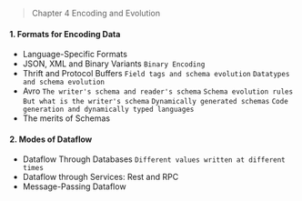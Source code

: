 > Chapter 4 Encoding and Evolution

#### 1. Formats for Encoding Data 
* Language-Specific Formats
* JSON, XML and Binary Variants
`Binary Encoding`
* Thrift and Protocol Buffers
`Field tags and schema evolution` `Datatypes and schema evolution`
* Avro
`The writer's schema and reader's schema` `Schema evolution rules` `But what is the writer's schema` `Dynamically generated schemas` `Code generation and dynamically typed languages`
* The merits of Schemas
#### 2. Modes of Dataflow
* Dataflow Through Databases
`Different values written at different times` 
* Dataflow through Services: Rest and RPC
* Message-Passing Dataflow
